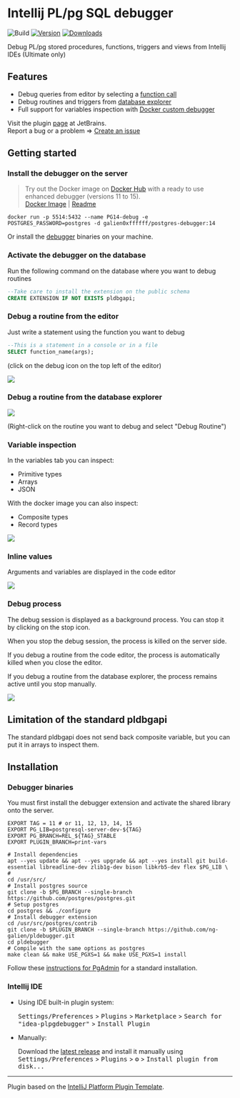 # Intellij PL/pg SQL debugger

![Build](https://github.com/ng-galien/idea-plpgdebugger/workflows/Build/badge.svg)
[![Version](https://img.shields.io/jetbrains/plugin/v/18419-postgresql-debugger.svg)](https://plugins.jetbrains.com/plugin/18419-postgresql-debugger)
[![Downloads](https://img.shields.io/jetbrains/plugin/d/18419-postgresql-debugger.svg)](https://plugins.jetbrains.com/plugin/18419-postgresql-debugger)

<!-- Plugin description -->
Debug PL/pg stored procedures, functions, triggers and views from Intellij IDEs (Ultimate only)

## Features

- Debug queries from editor by selecting a [function call](#debug-a-routine-from-the-editor)
- Debug routines and triggers from [database explorer](#debug-a-routine-from-the-database-explorer)
- Full support for variables inspection with [Docker custom debugger](https://github.com/ng-galien/idea-plpgdebugger/blob/221/docker/README.md)

Visit the plugin [page](https://plugins.jetbrains.com/plugin/18419-postgresql-debugger) at JetBrains.  
Report a bug or a problem => [Create an issue](https://github.com/ng-galien/idea-plpgdebugger/issues/new/choose)
<!-- Plugin description end -->

## Getting started

### Install the debugger on the server

>Try out the Docker image on [Docker Hub](https://hub.docker.com/repository/docker/galien0xffffff/postgres-debugger/general) with a ready to use enhanced debugger (versions 11 to 15).  
> [Docker Image](/docker/Dockerfile) | [Readme](/docker/README.md)


```shell
docker run -p 5514:5432 --name PG14-debug -e POSTGRES_PASSWORD=postgres -d galien0xffffff/postgres-debugger:14
```

Or install the [debugger](https://www.pgadmin.org/docs/pgadmin4/development/debugger.html) binaries on  your machine.

### Activate the debugger on the database

Run the following command on the database where you want to debug routines

```sql
--Take care to install the extension on the public schema
CREATE EXTENSION IF NOT EXISTS pldbgapi;
```

### Debug a routine from the editor

Just write a statement using the function you want to debug

```sql
--This is a statement in a console or in a file
SELECT function_name(args);
```
(click on the debug icon on the top left of the editor)

![](img/direct.gif)

### Debug a routine from the database explorer

![](img/indirect.gif)

(Right-click on the routine you want to debug and select "Debug Routine")

### Variable inspection

In the variables tab you can inspect:
- Primitive types
- Arrays
- JSON

With the docker image you can also inspect:
- Composite types
- Record types

![](img/inspect-variables.png)

### Inline values

Arguments and variables are displayed in the code editor  

![](img/inline-variables.png)

### Debug process

The debug session is displayed as a background process. You can stop it by clicking on the stop icon. 

When you stop the debug session, the process is killed on the server side.  

If you debug a routine from the code editor, the process is automatically killed when you close the editor.  

If you debug a routine from the database explorer, the process remains active until you stop manually.

![](img/background-process.png)

## Limitation of the standard pldbgapi

The standard pldbgapi does not send back composite variable, but you can put it in arrays to inspect them.

## Installation

### Debugger binaries

You must first install the debugger extension and activate the shared library onto the server.  

```shell
EXPORT TAG = 11 # or 11, 12, 13, 14, 15
EXPORT PG_LIB=postgresql-server-dev-${TAG}
EXPORT PG_BRANCH=REL_${TAG}_STABLE
EXPORT PLUGIN_BRANCH=print-vars

# Install dependencies
apt --yes update && apt --yes upgrade && apt --yes install git build-essential libreadline-dev zlib1g-dev bison libkrb5-dev flex $PG_LIB \
#
cd /usr/src/
# Install postgres source
git clone -b $PG_BRANCH --single-branch https://github.com/postgres/postgres.git
# Setup postgres
cd postgres && ./configure
# Install debugger extension
cd /usr/src/postgres/contrib
git clone -b $PLUGIN_BRANCH --single-branch https://github.com/ng-galien/pldebugger.git
cd pldebugger
# Compile with the same options as postgres
make clean && make USE_PGXS=1 && make USE_PGXS=1 install
```

Follow these [instructions for PgAdmin](https://www.pgadmin.org/docs/pgadmin4/development/debugger.html) for a standard installation.


### Intellij IDE

- Using IDE built-in plugin system:
  
  <kbd>Settings/Preferences</kbd> > <kbd>Plugins</kbd> > <kbd>Marketplace</kbd> > <kbd>Search for "idea-plpgdebugger"</kbd> >
  <kbd>Install Plugin</kbd>
  
- Manually:

  Download the [latest release](https://github.com/ng-galien/idea-plpgdebugger/releases/latest) and install it manually using
  <kbd>Settings/Preferences</kbd> > <kbd>Plugins</kbd> > <kbd>⚙️</kbd> > <kbd>Install plugin from disk...</kbd>

---
Plugin based on the [IntelliJ Platform Plugin Template][template].

[template]: https://github.com/JetBrains/intellij-platform-plugin-template
